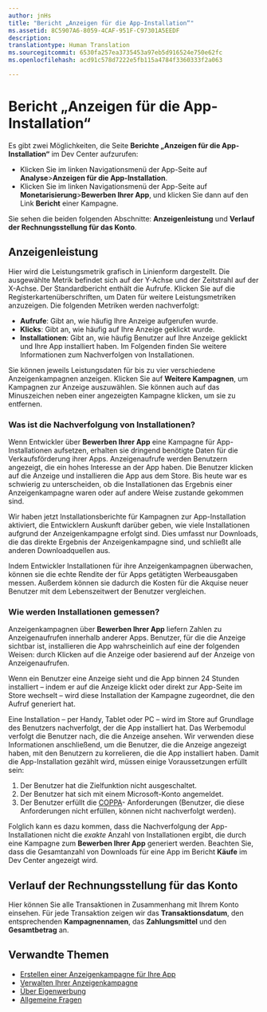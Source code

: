 ```yaml
---
author: jnHs
title: "Bericht „Anzeigen für die App-Installation“"
ms.assetid: 8C5907A6-8059-4CAF-951F-C97301A5EEDF
description: 
translationtype: Human Translation
ms.sourcegitcommit: 6530fa257ea3735453a97eb5d916524e750e62fc
ms.openlocfilehash: acd91c578d7222e5fb115a4784f3360333f2a063

---
```


# Bericht „Anzeigen für die App-Installation“

Es gibt zwei Möglichkeiten, die Seite **Berichte „Anzeigen für die App-Installation“** im Dev Center aufzurufen:

-   Klicken Sie im linken Navigationsmenü der App-Seite auf **Analyse**&gt;**Anzeigen für die App-Installation**.
-   Klicken Sie im linken Navigationsmenü der App-Seite auf **Monetarisierung**&gt;**Bewerben Ihrer App**, und klicken Sie dann auf den Link **Bericht** einer Kampagne.

Sie sehen die beiden folgenden Abschnitte: **Anzeigenleistung** und **Verlauf der Rechnungsstellung für das Konto**.

## Anzeigenleistung

Hier wird die Leistungsmetrik grafisch in Linienform dargestellt. Die ausgewählte Metrik befindet sich auf der Y-Achse und der Zeitstrahl auf der X-Achse. Der Standardbericht enthält die Aufrufe. Klicken Sie auf die Registerkartenüberschriften, um Daten für weitere Leistungsmetriken anzuzeigen. Die folgenden Metriken werden nachverfolgt:

-   **Aufrufe**: Gibt an, wie häufig Ihre Anzeige aufgerufen wurde.
-   **Klicks**: Gibt an, wie häufig auf Ihre Anzeige geklickt wurde.
-   **Installationen**: Gibt an, wie häufig Benutzer auf Ihre Anzeige geklickt und Ihre App installiert haben. Im Folgenden finden Sie weitere Informationen zum Nachverfolgen von Installationen.

Sie können jeweils Leistungsdaten für bis zu vier verschiedene Anzeigenkampagnen anzeigen. Klicken Sie auf **Weitere Kampagnen**, um Kampagnen zur Anzeige auszuwählen. Sie können auch auf das Minuszeichen neben einer angezeigten Kampagne klicken, um sie zu entfernen.

### Was ist die Nachverfolgung von Installationen?

Wenn Entwickler über **Bewerben Ihrer App** eine Kampagne für App-Installationen aufsetzen, erhalten sie dringend benötigte Daten für die Verkaufsförderung ihrer Apps. Anzeigenaufrufe werden Benutzern angezeigt, die ein hohes Interesse an der App haben. Die Benutzer klicken auf die Anzeige und installieren die App aus dem Store. Bis heute war es schwierig zu unterscheiden, ob die Installationen das Ergebnis einer Anzeigenkampagne waren oder auf andere Weise zustande gekommen sind.

Wir haben jetzt Installationsberichte für Kampagnen zur App-Installation aktiviert, die Entwicklern Auskunft darüber geben, wie viele Installationen aufgrund der Anzeigenkampagne erfolgt sind. Dies umfasst nur Downloads, die das direkte Ergebnis der Anzeigenkampagne sind, und schließt alle anderen Downloadquellen aus.

Indem Entwickler Installationen für ihre Anzeigenkampagnen überwachen, können sie die echte Rendite der für Apps getätigten Werbeausgaben messen. Außerdem können sie dadurch die Kosten für die Akquise neuer Benutzer mit dem Lebenszeitwert der Benutzer vergleichen.

### Wie werden Installationen gemessen?

Anzeigenkampagnen über **Bewerben Ihrer App** liefern Zahlen zu Anzeigenaufrufen innerhalb anderer Apps. Benutzer, für die die Anzeige sichtbar ist, installieren die App wahrscheinlich auf eine der folgenden Weisen: durch Klicken auf die Anzeige oder basierend auf der Anzeige von Anzeigenaufrufen.

Wenn ein Benutzer eine Anzeige sieht und die App binnen 24 Stunden installiert – indem er auf die Anzeige klickt oder direkt zur App-Seite im Store wechselt – wird diese Installation der Kampagne zugeordnet, die den Aufruf generiert hat.

Eine Installation – per Handy, Tablet oder PC – wird im Store auf Grundlage des Benutzers nachverfolgt, der die App installiert hat. Das Werbemodul verfolgt die Benutzer nach, die die Anzeige ansehen. Wir verwenden diese Informationen anschließend, um die Benutzer, die die Anzeige angezeigt haben, mit den Benutzern zu korrelieren, die die App installiert haben. Damit die App-Installation gezählt wird, müssen einige Voraussetzungen erfüllt sein:

1.  Der Benutzer hat die Zielfunktion nicht ausgeschaltet.
2.  Der Benutzer hat sich mit einem Microsoft-Konto angemeldet.
3.  Der Benutzer erfüllt die [COPPA](http://go.microsoft.com/fwlink?LinkId=536558)- Anforderungen (Benutzer, die diese Anforderungen nicht erfüllen, können nicht nachverfolgt werden).

Folglich kann es dazu kommen, dass die Nachverfolgung der App-Installationen nicht die *exakte* Anzahl von Installationen ergibt, die durch eine Kampagne zum **Bewerben Ihrer App** generiert werden. Beachten Sie, dass die Gesamtanzahl von Downloads für eine App im Bericht **Käufe** im Dev Center angezeigt wird.

## Verlauf der Rechnungsstellung für das Konto

Hier können Sie alle Transaktionen in Zusammenhang mit Ihrem Konto einsehen. Für jede Transaktion zeigen wir das **Transaktionsdatum**, den entsprechenden **Kampagnennamen**, das **Zahlungsmittel** und den **Gesamtbetrag** an.

## Verwandte Themen

* [Erstellen einer Anzeigenkampagne für Ihre App](create-an-ad-campaign-for-your-app.md)
* [Verwalten Ihrer Anzeigenkampagne](managing-your-ad-campaign.md)
* [Über Eigenwerbung](about-house-ads.md)
* [Allgemeine Fragen](common-questions.md)
 

 







<!--HONumber=Jun16_HO4-->


